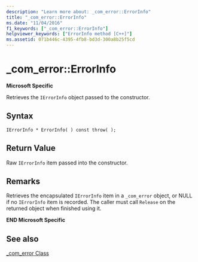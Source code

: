 ```yaml
---
description: "Learn more about: _com_error::ErrorInfo"
title: "_com_error::ErrorInfo"
ms.date: "11/04/2016"
f1_keywords: ["_com_error::ErrorInfo"]
helpviewer_keywords: ["ErrorInfo method [C++]"]
ms.assetid: 071b446c-4395-4fb8-bd3d-300a8b25f5cd
---
```

# _com_error::ErrorInfo

**Microsoft Specific**

Retrieves the `IErrorInfo` object passed to the constructor.

## Syntax

```
IErrorInfo * ErrorInfo( ) const throw( );
```

## Return Value

Raw `IErrorInfo` item passed into the constructor.

## Remarks

Retrieves the encapsulated `IErrorInfo` item in a `_com_error` object, or NULL if no `IErrorInfo` item is recorded. The caller must call `Release` on the returned object when finished using it.

**END Microsoft Specific**

## See also

[_com_error Class](../cpp/com-error-class.md)
